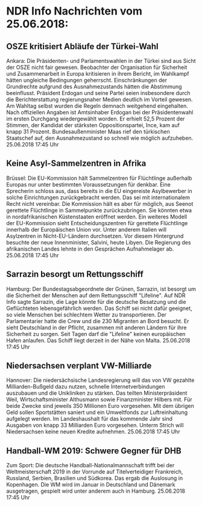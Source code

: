 # NDR Info Nachrichten vom 25.06.2018:


## OSZE kritisiert Abläufe der Türkei-Wahl
Ankara:	Die Präsidenten- und Parlamentswahlen in der Türkei sind aus Sicht der OSZE nicht fair gewesen. Beobachter der Organisation für Sicherheit und Zusammenarbeit in Europa kritisieren in ihrem Bericht, im Wahlkampf hätten ungleiche Bedingungen geherrscht. Einschränkungen der Grundrechte aufgrund des Ausnahmezustands hätten die Abstimmung beeinflusst. Präsident Erdogan und seine Partei seien insbesondere durch die Berichterstattung regierungsnaher Medien deutlich im Vorteil gewesen. Am Wahltag selbst wurden die Regeln demnach weitgehend eingehalten. Nach offiziellen Angaben ist Amtsinhaber Erdogan bei der Präsidentenwahl im ersten Durchgang wiedergewählt worden. Er erhielt 52,5 Prozent der Stimmen, der Kandidat der stärksten Oppositionspartei, Ince, kam auf knapp 31 Prozent. Bundesaußenminister Maas rief den türkischen Staatschef auf, den Ausnahmezustand so schnell wie möglich aufzuheben. 25.06.2018 17:45 Uhr 

## Keine Asyl-Sammelzentren in Afrika
Brüssel: Die EU-Kommission hält Sammelzentren für Flüchtlinge außerhalb Europas nur unter bestimmten Voraussetzungen für denkbar. Eine Sprecherin schloss aus, dass bereits in die EU eingereiste Asylbewerber in solche Einrichtungen zurückgebracht werden. Das sei mit internationalem Recht nicht vereinbar. Die Kommission hält es aber für möglich, aus Seenot gerettete Flüchtlinge in Sammelpunkte zurückzubringen. Sie könnten etwa in nordafrikanischen Küstenstaaten eröffnet werden. Ein weiteres Modell der EU-Kommission sieht Entscheidungszentren für gerettete Flüchtlinge innerhalb der Europäischen Union vor. Unter anderem Italien will Asylzentren in Nicht-EU-Ländern durchsetzen. Vor diesem Hintergrund besuchte der neue Innenminister, Salvini, heute Libyen. Die Regierung des afrikanischen Landes lehnte in den Gesprächen Aufnahmelager ab. 25.06.2018 17:45 Uhr 

## Sarrazin besorgt um Rettungsschiff
Hamburg: Der Bundestagsabgeordnete der Grünen, Sarrazin, ist besorgt um die Sicherheit der Menschen auf dem Rettungsschiff "Lifeline". Auf NDR Info sagte Sarrazin, die Lage könnte für die deutsche Besatzung und die Geflüchteten lebensgefährlich werden. Das Schiff sei nicht dafür geeignet, so viele Menschen bei schlechtem Wetter zu transportieren. Der Parlamentarier hatte die Crew und die 230 Migranten an Bord besucht. Er sieht Deutschland in der Pflicht, zusammen mit anderen Ländern für ihre Sicherheit zu sorgen. Seit Tagen darf die "Lifeline" keinen europäischen Hafen anlaufen. Das Schiff liegt derzeit in der Nähe von Malta. 25.06.2018 17:45 Uhr 

## Niedersachsen verplant VW-Milliarde
Hannover: Die niedersächsische Landesregierung will das von VW gezahlte Milliarden-Bußgeld dazu nutzen, schnelle Internetverbindungen auszubauen und die Unikliniken zu stärken. Das teilten Ministerpräsident Weil, Wirtschaftsminister Althusmann sowie Finanzminister Hilbers mit. Für beide Zwecke sind jeweils 350 Millionen Euro vorgesehen. Mit dem übrigen Geld sollen Sportstätten saniert und ein Umweltfonds zur Luftreinhaltung aufgelegt werden. Im Landeshaushalt für das kommende Jahr sind Ausgaben von knapp 33 Milliarden Euro vorgesehen. Unterm Strich will Niedersachsen keine neuen Kredite aufnehmen. 25.06.2018 17:45 Uhr 

## Handball-WM 2019: Schwere Gegner für DHB
Zum Sport: Die deutsche Handball-Nationalmannschaft trifft bei der Weltmeisterschaft 2019 in der Vorrunde auf Titelverteidiger Frankreich, Russland, Serbien, Brasilien und Südkorea. Das ergab die Auslosung in Kopenhagen. Die WM wird im Januar in Deutschland und Dänemark ausgetragen, gespielt wird unter anderem auch in Hamburg. 25.06.2018 17:45 Uhr 
